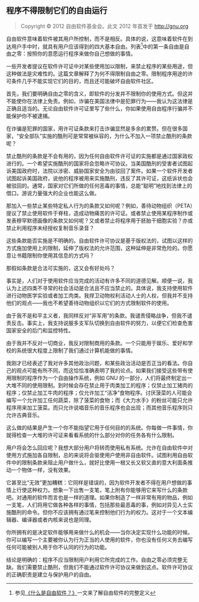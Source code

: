 ##  程序不得限制它们的自由运行<!--(pandoc) {#pandoc_programs-must-not-limit-freedom-to-run}(pandoc)-->

> Copyright © 2012 自由软件基金会。此文 2012 年首发于 <http://gnu.org>

自由软件意味着软件被其用户所控制，而不是相反。具体的说，这意味着软件在到达用户手中时，就具有用户应该得到的四大基本自由。列表[^program-1]中的第一条自由是自由之零：按照你的意愿运行程序来做你自己想做的事情。

一些开发者提议在软件许可证中对某些使用加以限制，来禁止程序的某些用途，但这种做法是灾难性的。这篇文章解释了为何不得限制自由之零。限制程序用途的许可条件几乎不能实现它们的目的，而且还可能破坏自由软件社区。

首先，我们要明确自由之零的含义，即软件的分发并不限制你的使用方式。但这并不能使你在法律上免责。例如，诈骗在美国法律中是犯罪行为——我认为这法律是正确且适当的。无论自由软件许可证里写了些什么，你如果使用自由程序行骗并不能保护你不被逮捕。

在诈骗是犯罪的国家，用许可证条款来打击诈骗显然是多余的累赘。但在很多国家，“安全部队”实施的酷刑可是常常被纵容的，为什么不加入一项禁止酷刑的条款呢？

禁止酷刑的条款是不会有用的，因为任何自由软件许可证的实施都是通过国家政权进行的。一个希望实施酷刑的国家将会忽略许可协议。当美国酷刑的受害者试图起诉美国政府时，法院以涉密、威胁国家安全为由驳回了案件。如果一个软件开发者试图起诉美国政府，说他的程序被用来实施酷刑，违反了其许可证，这纸诉状也会被驳回的。通常，国家对它们所做的任何恶毒的事情，总能“聪明”地找到法律上的借口。游说力量强大的企业也能这么做。

那加入一些禁止某些特定私人行为的条款又如何呢？例如，善待动物组织（PETA）提议了禁止使用软件于脊柱，造成动物痛苦的许可证。或者禁止使用某程序制作或发表穆罕默德画像的条款又如何呢？又或者禁止将程序用于胚胎干细胞实验？亦或禁止利用程序未经授权复制音乐录音？

这些条款能否实施是不明确的。自由软件许可协议是基于版权法的，试图以这样的方式施加使用上的限制，延伸了版权法的允许范围，这种延伸是非常危险的。你愿意让书籍限制你使用其信息的方式吗？

那假如条款是合法可实施的，这又会有好处吗？

事实是，人们对于使用软件应当完成的活动有许多不同的道德见解。顺便一说，我认为上述四类不寻常的社会活动是合法且不应当禁止的。具体说，我支持使用软件进行动物医学实验或者加工肉类。我捍卫动物权利活动人士的人权，但我并不支持他们的观点——我也不希望善待动物组织以它们的方式限制软件的使用。

由于我不是和平主义者，我同样反对“非军用”的条款。我谴责侵略战争，但我不谴责反击。事实上，我支持说服多支军队切换到自由软件的努力，以便它们检查危害国家安全的后门和监控特性。

由于我并不反对一切商业，我反对限制商用的条款。一个只能用于娱乐、爱好和学校的系统很大程度上限制了我们通过计算机能做的事情。

我刚才已经表述了我对许多其他政治问题，和某些政治活动是否正当的看法。你自己的观点可能有所不同，而这恰恰准确表明了我的论点。如果我们接受这些带有使用限制的程序作为一个自由操作系统，例如 GNU 的一部分，人们将最终制定出一大堆不同的使用限制。到时候会存在禁止用于肉类加工的程序；仅禁止加工猪肉的程序；仅禁止加工牛肉的程序；仅允许加工“洁净”食物程序。讨厌菠菜的人可能会编写一个允许加工任何蔬菜，除了菠菜的食物；而《大力水手》的粉丝可能只允许程序用来加工菠菜。而只允许说唱音乐的音乐程序也会出现；而其他音乐程序则只允许古典音乐。

这么做的结果是产生一个你不能指望它用于任何目的的系统。你每做一件事情，你就得检查一大堆的许可证来看看系统的什么部分对你的任务各有什么限制。

用户将会怎么回应呢？我想大部分用户将转而使用私有系统。允许在自由软件中对使用方式施加各自限制，总的来说将会驱使用户使用非自由软件。试图利用自由软件中的限制条款来阻止用户做什么，就好比使用一根又长又软又直的意大利面条推动一个物体一样，没有效果。

它甚至比“无效”更加糟糕：它同样是错误的，因为软件开发者不得在用户想做的事情上行使这种权力。想象一下出售一支笔，笔上附有你能够用它来写什么的条款吧。对通用的软件而言也是一样的道理。如果你制造了一样非常有用的物品，例如一支笔，人们将用它做各种各样的事情，包括那些最恶毒的事，例如对异见人士实施酷刑的命令。但你不应该拥有通过笔来控制他们行为的权力。这对于一个文本编辑器、编译器或者内核来说也是同理。

你所拥有的是决定软件能够用来做什么的机会——当你决定实现什么功能的时候。你可以编写一个主要被你认为行为正当的人使用的软件，你也没有任何义务去编写任何可能被别人用于你不认同的行为的功能。

结论是明确的：程序不应当限制用户利用它所完成的工作。自由之零必须完整无缺。我们需要禁止酷刑，但我们不能通过软件许可协议来做到这点。软件许可协议的正确职责是建立与保护用户的自由。

[^program-1]: 参见[《什么是自由软件？》](free-sw.md)一文来了解自由软件的完整定义

